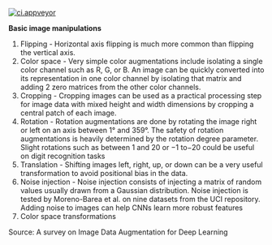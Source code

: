 ﻿[![ci.appveyor](https://ci.appveyor.com/project/ivom2k/imagesharp-test)](https://ci.appveyor.com/api/projects/status/github/ivom2k/imagesharp-test?branch=master&svg=true)

**Basic image manipulations**

1. Flipping - Horizontal axis flipping is much more common than flipping the vertical axis.
2. Color space - Very simple color augmentations include isolating a single color channel such as R, G, or B. An image can be quickly converted into its representation in one color channel by isolating that matrix and adding 2 zero matrices from the other color channels. 
3. Cropping - Cropping images can be used as a practical processing step for image data with mixed height and width dimensions by cropping a central patch of each image.
4. Rotation - Rotation augmentations are done by rotating the image right or left on an axis between 1° and 359°. The safety of rotation augmentations is heavily determined by the rotation degree parameter. Slight rotations such as between 1 and 20 or −1 to−20 could be useful on digit recognition tasks
5. Translation - Shifting images left, right, up, or down can be a very useful transformation to avoid positional bias in the data.
6. Noise injection - Noise injection consists of injecting a matrix of random values usually drawn from a Gaussian distribution. Noise injection is tested by Moreno-Barea et al. on nine datasets from the UCI repository. Adding noise to images can help CNNs learn more robust features
7. Color space transformations

Source: A survey on Image Data Augmentation for Deep Learning